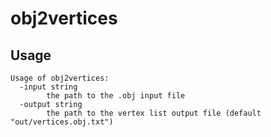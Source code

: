 # obj2vertices

## Usage

```text
Usage of obj2vertices:
  -input string
        the path to the .obj input file
  -output string
        the path to the vertex list output file (default "out/vertices.obj.txt")
```
